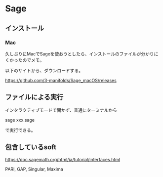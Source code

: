 # Sage

## インストール

### Mac

久しぶりにMacでSageを使おうとしたら、インストールのファイルが分かりにくかったのでメモ。

以下のサイトから、ダウンロードする。

https://github.com/3-manifolds/Sage_macOS/releases


## ファイルによる実行

インタラクティブモードで開かず、普通にターミナルから

sage xxx.sage

で実行できる。

## 包含しているsoft

https://doc.sagemath.org/html/ja/tutorial/interfaces.html

PARI, GAP, Singular, Maxima
